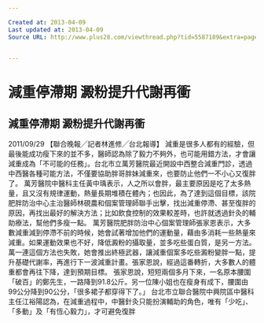 ```yaml
---

Created at: 2013-04-09
Last updated at: 2013-04-09
Source URL: http://www.plus28.com/viewthread.php?tid=5587189&extra=page%3D1


---
```


# 減重停滯期 澱粉提升代謝再衝


## 減重停滯期 澱粉提升代謝再衝

2011/09/29
【聯合晚報╱記者林進修╱台北報導】
減重是很多人都有的經驗，但最後能成功瘦下來的並不多，醫師認為除了毅力不夠外，也可能用錯方法，才會讓減重成為「不可能的任務」。台北市立萬芳醫院最近開設中西整合減重門診，透過中西醫各種可能方法，不僅要協助胖哥胖妹減重來，也要防止他們一不小心又復胖了。
萬芳醫院中醫科主任黃中瑀表示，人之所以會胖，最主要原因是吃了太多熱量，且又沒有規律運動，熱量長期堆積在體內；也因此，為了達到這個目標，該院肥胖防治中心主治醫師林硯農和個案管理師聯手出擊，找出減重停滯、甚至復胖的原因，再找出最好的解決方法；比如飲食控制的效果較差時，也許就透過針灸的輔助療法，幫他們多瘦一點。
萬芳醫院肥胖防治中心個案管理師張家恩表示，大多數減重減到停滯不前的時候，她會試著增加他們的運動量，藉由多消耗一些熱量來減重。如果運動效果也不好，降低澱粉的攝取量，並多吃些蛋白質，是另一方法。
萬一連這個方法也失敗，她會推出終極武器，讓減重個案多吃些澱粉變胖一點，提升基礎代謝率，再進行下一波減重計畫。張家恩說，經過這番轉折，大多數人的體重都會再往下降，達到預期目標。
張家恩說，短短兩個多月下來，一名原本腰圍「破百」的鄭先生，一路降到91.8公斤。另一位陳小姐也在瘦身有成下，腰圍由99公分降到90公分，「很多裙子都穿得下了。」
台北市立聯合醫院中興院區中醫科主任江裕陽認為，在減重過程中，中醫針灸只能扮演輔助的角色，唯有「少吃」、「多動」及「有恆心毅力」，才可避免復胖

